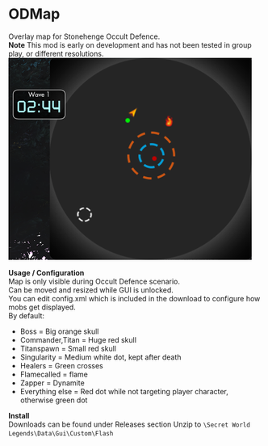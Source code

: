 # ODMap  
Overlay map for Stonehenge Occult Defence.  
**Note** This mod is early on development and has not been tested in group play, or different resolutions.   
[![example](example.png "example")](https://raw.githubusercontent.com/SecretFox/ODMap/master/example.png)  
  
**Usage / Configuration**  
Map is only visible during Occult Defence scenario.  
Can be moved and resized while GUI is unlocked.  
You can edit config.xml which is included in the download to configure how mobs get displayed.  
By default:  
* Boss = Big orange skull  
* Commander,Titan = Huge red skull  
* Titanspawn = Small red skull  
* Singularity = Medium white dot, kept after death  
* Healers = Green crosses  
* Flamecalled = flame  
* Zapper = Dynamite  
* Everything else = Red dot while not targeting player character, otherwise green dot
	
**Install**  
Downloads can be found under Releases section
Unzip to `\Secret World Legends\Data\Gui\Custom\Flash`
